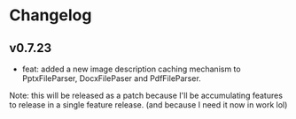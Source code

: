 # Changelog

## v0.7.23

- feat: added a new image description caching mechanism to PptxFileParser, DocxFilePaser and PdfFileParser. 

Note: this will be released as a patch because I'll be accumulating features to release in a single feature release. (and because I need it now in work lol)
